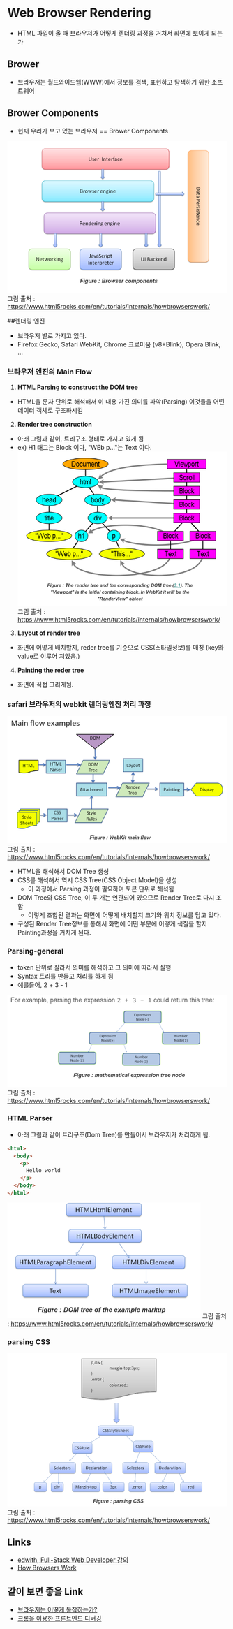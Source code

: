 # Web Browser Rendering
- HTML 파일이 올 때 브라우저가 어떻게 렌더링 과정을 거쳐서 화면에 보이게 되는가

## Brower
- 브라우저는 월드와이드웹(WWW)에서 정보를 검색, 표현하고 탐색하기 위한 소프트웨어

## Brower Components
- 현재 우리가 보고 있는 브라우저 == Brower Components

![BrowerComponents](/images/BrowerComponents.png)
그림 출처 : <https://www.html5rocks.com/en/tutorials/internals/howbrowserswork/>

##렌더링 엔진
- 브라우저 별로 가지고 있다.
- Firefox Gecko, Safari WebKit, Chrome 크로미움 (v8+Blink), Opera Blink, ...

### 브라우저 엔진의 Main Flow
1. **HTML Parsing to construct the DOM tree**
  - HTML을 문자 단위로 해석해서 이 내용 가진 의미를 파악(Parsing) 이것들을 어떤 데이터 객체로 구조화시킴
2. **Render tree construction**
  - 아래 그림과 같이, 트리구조 형태로 가지고 있게 됨
  - ex) H1 태그는 Block 이다, "WEb p..."는 Text 이다.
  ![rederTree](/images/rederTree.png)
그림 출처 : <https://www.html5rocks.com/en/tutorials/internals/howbrowserswork/>
3. **Layout of render tree**
  - 화면에 어떻게 배치할지, reder tree를 기준으로 CSS(스타일정보)를 매칭 (key와 value로 이루어 져있음.)
4. **Painting the reder tree**
  - 화면에 직접 그리게됨.

### safari 브라우저의 webkit 렌더링엔진 처리 과정
![webkitFlow](/images/webkitFlow.png)
그림 출처 : <https://www.html5rocks.com/en/tutorials/internals/howbrowserswork/>
- HTML을 해석해서 DOM Tree 생성
- CSS를 해석해서 역시 CSS Tree(CSS Object Model)을 생성
  - 이 과정에서 Parsing 과정이 필요하며 토큰 단위로 해석됨
- DOM Tree와 CSS Tree, 이 두 개는 연관되어 있으므로 Render Tree로 다시 조합
  - 이렇게 조합된 결과는 화면에 어떻게 배치할지 크기와 위치 정보를 담고 있다.
- 구성된 Render Tree정보를 통해서 화면에 어떤 부분에 어떻게 색칠을 할지 Painting과정을 거치게 된다.



### Parsing-general
- token 단위로 잘라서 의미를 해석하고 그 의미에 따라서 실행
- Syntax 트리를 만들고 처리를 하게 됨
- 예를들어, 2 + 3 - 1

![parsing-general](/images/parsing-general.png)
그림 출처 : <https://www.html5rocks.com/en/tutorials/internals/howbrowserswork/>

### HTML Parser
- 아래 그림과 같이 트리구조(Dom Tree)를 만들어서 브라우저가 처리하게 됨.
```html
<html>
  <body>
    <p>
      Hello world
    </p>
  </body>
</html>
```

![htmlparsing](/images/htmlparsing.png)
그림 출처 : <https://www.html5rocks.com/en/tutorials/internals/howbrowserswork/>

### parsing CSS

![cssParsing](/images/cssParsing.png)
그림 출처 : <https://www.html5rocks.com/en/tutorials/internals/howbrowserswork/>


## Links
- [edwith, Full-Stack Web Developer 강의](http://www.edwith.org/boostcourse-web/lecture/16663/)
- [How Browsers Work](https://www.html5rocks.com/en/tutorials/internals/howbrowserswork/)

## 같이 보면 좋을 Link
- [브라우저는 어떻게 동작하는가?](https://d2.naver.com/helloworld/59361)
- [크롬을 이용한 프론트엔드 디버깅](https://programmers.co.kr/learn/courses/7)
